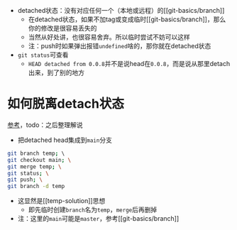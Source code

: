 - detached状态：没有对应任何一个（本地或远程）的[[git-basics/branch]]
  - 在detached状态，如果不加tag或变成临时[[git-basics/branch]]，那么你的修改是很容易丢失的
  - 当然从好处讲，也很容易舍弃。所以临时尝试不妨可以这样
  - 注：push时如果弹出报错`undefined`啥的，那你就在detached状态
- `git status`可查看
  - `HEAD detached from 0.0.8`并不是说head在`0.0.8`，而是说从那里detach出来，到了别的地方
# 如何脱离detach状态
[参考](https://blog.csdn.net/u011240877/article/details/76273335)，todo：之后整理解说
- 把detached head集成到`main`分支
```sh
git branch temp; \                  
git checkout main; \
git merge temp; \
git status; \
git push; \
git branch -d temp
```
- 这显然是[[temp-solution]]思想
  - 即先临时创建`branch`名为`temp`，`merge`后再删掉
- 注：这里的`main`可能是`master`，参考[[git-basics/branch]]